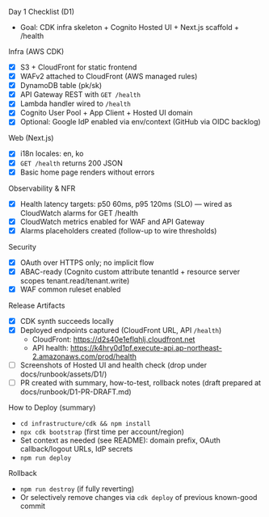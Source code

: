 Day 1 Checklist (D1)

- Goal: CDK infra skeleton + Cognito Hosted UI + Next.js scaffold + /health

Infra (AWS CDK)
- [x] S3 + CloudFront for static frontend
- [x] WAFv2 attached to CloudFront (AWS managed rules)
- [x] DynamoDB table (pk/sk)
- [x] API Gateway REST with `GET /health`
- [x] Lambda handler wired to `/health`
- [x] Cognito User Pool + App Client + Hosted UI domain
- [x] Optional: Google IdP enabled via env/context (GitHub via OIDC backlog)

Web (Next.js)
- [x] i18n locales: en, ko
- [x] `GET /health` returns 200 JSON
- [x] Basic home page renders without errors

Observability & NFR
- [x] Health latency targets: p50 60ms, p95 120ms (SLO) — wired as CloudWatch alarms for GET /health
- [x] CloudWatch metrics enabled for WAF and API Gateway
- [x] Alarms placeholders created (follow-up to wire thresholds)

Security
- [x] OAuth over HTTPS only; no implicit flow
- [x] ABAC-ready (Cognito custom attribute tenantId + resource server scopes tenant.read/tenant.write)
- [x] WAF common ruleset enabled

Release Artifacts
- [x] CDK synth succeeds locally
- [x] Deployed endpoints captured (CloudFront URL, API `/health`)
  - CloudFront: https://d2s40e1eflqhlj.cloudfront.net
  - API health: https://k4hry0d1pf.execute-api.ap-northeast-2.amazonaws.com/prod/health
- [ ] Screenshots of Hosted UI and health check (drop under docs/runbook/assets/D1/)
- [ ] PR created with summary, how-to-test, rollback notes (draft prepared at docs/runbook/D1-PR-DRAFT.md)

How to Deploy (summary)
- `cd infrastructure/cdk && npm install`
- `npx cdk bootstrap` (first time per account/region)
- Set context as needed (see README): domain prefix, OAuth callback/logout URLs, IdP secrets
- `npm run deploy`

Rollback
- `npm run destroy` (if fully reverting)
- Or selectively remove changes via `cdk deploy` of previous known-good commit





